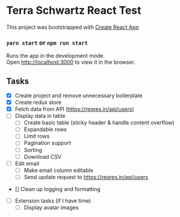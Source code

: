 # Terra Schwartz React Test
This project was bootstrapped with [Create React App](https://github.com/facebook/create-react-app)

### `yarn start` or `npm run start`

Runs the app in the development mode.<br />
Open [http://localhost:3000](http://localhost:3000) to view it in the browser.

## Tasks
- [x] Create project and remove unnecessary boilerplate
- [x] Create redux store
- [X] Fetch data from API (https://reqres.in/api/users)
- [ ] Display data in table
    - [ ] Create basic table (sticky header & handle content overflow)
    - [ ] Expandable rows
    - [ ] Limit rows
    - [ ] Pagination support
    - [ ] Sorting
    - [ ] Download CSV
- [ ] Edit email
    - [ ] Make email column editable
    - [ ] Send update request to https://reqres.in/api/users
- [] Clean up logging and formatting
- [ ] Extension tasks (if I have time)
    - [ ] Display avatar images
